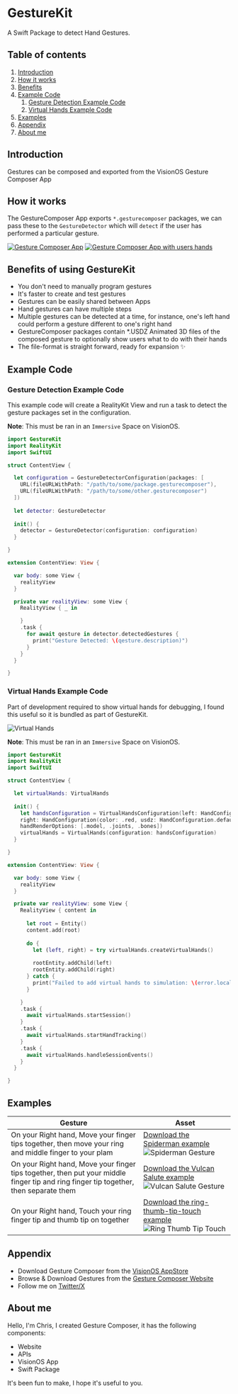 # GestureKit

A Swift Package to detect Hand Gestures.

## Table of contents

1. [Introduction](#introduction)
2. [How it works](#how_it_works)
3. [Benefits](#benefits)
4. [Example Code](#example_code)
	1. [Gesture Detection Example Code](#example_detection_code)
	2. [Virtual Hands Example Code](#example_virtual_hands_code)
5. [Examples](#examples)
6. [Appendix](#appendix)
7. [About me](#about_me)


## Introduction <a name="introduction"></a>

Gestures can be composed and exported from the VisionOS Gesture Composer App

## How it works <a name="how_it_works"></a>

The GestureComposer App exports `*.gesturecomposer` packages, we can pass these to
the `GestureDetector` which will `detect` if the user has performed a particular gesture.

[![Gesture Composer App](https://img.youtube.com/vi/oShnzTdyEWg/0.jpg)](https://youtu.be/oShnzTdyEWg)
[![Gesture Composer App with users hands](https://img.youtube.com/vi/kfKj9heSKLA/0.jpg)](https://youtu.be/kfKj9heSKLA)

## Benefits of using GestureKit <a name="benefits"></a>

- You don't need to manually program gestures
- It's faster to create and test gestures
- Gestures can be easily shared between Apps
- Hand gestures can have multiple steps
- Multiple gestures can be detected at a time, for instance, one's left hand could perform a gesture different to one's right hand
- GestureComposer packages contain *.USDZ Animated 3D files of the composed gesture to optionally show users what to do with their hands
- The file-format is straight forward, ready for expansion ✨

## Example Code <a name="example_code"></a>

### Gesture Detection Example Code <a name="example_detection_code"></a>

This example code will create a RealityKit View and run a task to detect the gesture packages set in the configuration.

**Note**: This must be ran in an `Immersive` Space on VisionOS.

```swift
import GestureKit
import RealityKit
import SwiftUI

struct ContentView {

  let configuration = GestureDetectorConfiguration(packages: [
    URL(fileURLWithPath: "/path/to/some/package.gesturecomposer"),
    URL(fileURLWithPath: "/path/to/some/other.gesturecomposer")
  ])
  
  let detector: GestureDetector
  
  init() {
    detector = GestureDetector(configuration: configuration)
  }

}

extension ContentView: View {

  var body: some View {
    realityView
  }

  private var realityView: some View {
    RealityView { _ in

    }
    .task {
      for await qesture in detector.detectedGestures {
        print("Gesture Detected: \(qesture.description)")
      }
    }
  }

}
```

### Virtual Hands Example Code <a name="example_virtual_hands_code"></a>

Part of development required to show virtual hands for debugging, I found this useful so it is bundled as part of GestureKit. 

![Virtual Hands](/images/hands.jpg)

**Note**: This must be ran in an `Immersive` Space on VisionOS.

```swift
import GestureKit
import RealityKit
import SwiftUI

struct ContentView {

  let virtualHands: VirtualHands
  
  init() {
    let handsConfiguration = VirtualHandsConfiguration(left: HandConfiguration(color: .blue, usdz: HandConfiguration.defaultModel(chirality: .left)), 
    right: HandConfiguration(color: .red, usdz: HandConfiguration.defaultModel(chirality: .right)),
    handRenderOptions: [.model, .joints, .bones])
    virtualHands = VirtualHands(configuration: handsConfiguration)
  }

}

extension ContentView: View {

  var body: some View {
    realityView
  }

  private var realityView: some View {
    RealityView { content in
    
      let root = Entity()
      content.add(root)
    
      do {
        let (left, right) = try virtualHands.createVirtualHands()
        
        rootEntity.addChild(left)
        rootEntity.addChild(right)
      } catch {
        print("Failed to add virtual hands to simulation: \(error.localizedDescription)")
      }

    }
    .task {
      await virtualHands.startSession()
    }
    .task {
      await virtualHands.startHandTracking()
    }
    .task {
      await virtualHands.handleSessionEvents()
    }
  }

}
```

## Examples <a name="examples"></a>

| Gesture | Asset |
|---|---|
| On your Right hand, Move your finger tips together, then move your ring and middle finger to your plam | [Download the Spiderman example](Examples/Spiderman.gesturecomposer) ![Spiderman Gesture](Examples/Spiderman.gesturecomposer/Preview/Preview.apng) |
| On your Right hand, Move your finger tips together, then put your middle finger tip and ring finger tip together, then separate them | [Download the Vulcan Salute example](Examples/Vulcan.gesturecomposer) ![Vulcan Salute Gesture](Examples/Vulcan.gesturecomposer/Preview/Preview.apng) |
| On your Right hand, Touch your ring finger tip and thumb tip on together | [Download the ring-thumb-tip-touch example](Examples/ring-thumb-tip-touch.gesturecomposer) ![Ring Thumb Tip Touch](Examples/ring-thumb-tip-touch.gesturecomposer/Preview/Preview.apng) |

## Appendix <a name="appendix"></a>

- Download Gesture Composer from the [VisionOS AppStore](https://apps.apple.com/us/app/gesture-composer/id6478170862)
- Browse & Download Gestures from the [Gesture Composer Website](https://www.gesturecomposer.com)
- Follow me on [Twitter/X](https://www.x.com/gesturecomposer)

## About me <a name="about_me"></a>

Hello, I'm Chris, I created Gesture Composer, it has the following components:

- Website
- APIs
- VisionOS App
- Swift Package

It's been fun to make, I hope it's useful to you.